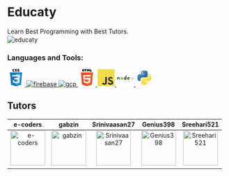 # Educaty
Learn Best Programming with Best Tutors.<br>
<img src="https://komarev.com/ghpvc/?username=educatyEducate&label=Profile%20views&color=00e8c1&style=flat"
    alt="educaty" align="center" />
<h3 align="left">
    Languages and Tools:</h3>
<p align="left"><a href="https://www.w3schools.com/css/" target="_blank"> <img
            src="https://raw.githubusercontent.com/devicons/devicon/master/icons/css3/css3-original-wordmark.svg"
            alt="css3" width="40" height="40" /> </a> <a href="https://firebase.google.com/" target="_blank"> <img
            src="https://www.vectorlogo.zone/logos/firebase/firebase-icon.svg" alt="firebase" width="40" height="40" />
    </a> <a href="https://cloud.google.com" target="_blank"> <img
            src="https://www.vectorlogo.zone/logos/google_cloud/google_cloud-icon.svg" alt="gcp" width="40"
            height="40" /> </a><a href="https://www.w3.org/html/" target="_blank"> <img
            src="https://raw.githubusercontent.com/devicons/devicon/master/icons/html5/html5-original-wordmark.svg"
            alt="html5" width="40" height="40" /> </a> <a href="https://developer.mozilla.org/en-US/docs/Web/JavaScript"
        target="_blank"> <img
            src="https://raw.githubusercontent.com/devicons/devicon/master/icons/javascript/javascript-original.svg"
            alt="javascript" width="40" height="40" /> </a> <a href="https://nodejs.org" target="_blank"> <img
            src="https://raw.githubusercontent.com/devicons/devicon/master/icons/nodejs/nodejs-original-wordmark.svg"
            alt="nodejs" width="40" height="40" /> </a><a href="https://www.python.org" target="_blank"> <img
            src="https://raw.githubusercontent.com/devicons/devicon/master/icons/python/python-original.svg"
            alt="python" width="40" height="40" /> </a>
</p>

## Tutors

| e-coders | gabzin | Srinivaasan27  | Genius398 | Sreehari521 |
| :---:   | :-: | :-: | :-: | :-: |
| <a href="https://github.com/e-coders" target="_blank"><img src="https://github.com/e-coders.png" title="e-coders" width="80" height="80"></a> | <a href="https://github.com/gabzin" target="_blank"><img src="https://github.com/gabzin.png" title="gabzin" width="80" height="80"></a> | <a href="https://github.com/Srinivaasan27" target="_blank"><img src="https://github.com/Srinivaasan27.png" title="Srinivaasan27" width="80" height="80"></a> | <a href="https://github.com/Genius398" target="_blank"><img src="https://github.com/Genius398.png" title="Genius398" width="80" height="80"></a> | <a href="https://github.com/sreehari521" target="_blank"><img src="https://github.com/Sreehari521.png" title="Sreehari521" width="80" height="80"></a> |
